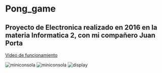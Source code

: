 # Pong_game
Proyecto de Electronica realizado en 2016
en la materia Informatica 2,
con mi compañero Juan Porta
---
[Video de funcionamiento](https://www.youtube.com/watch?v=9P0lY0uX40o)

![miniconsola]([https://ibb.co/QHqw4Xh](https://i.ibb.co/WzdJLs7/15578627-10211561565817763-447928052567650081-n.jpg))
![miniconsola](https://i.ibb.co/dbMVm2P/Ping-Pong10.jpg)
![display](https://i.ibb.co/vX7wyg9/Ping-Pong12.jpg)



